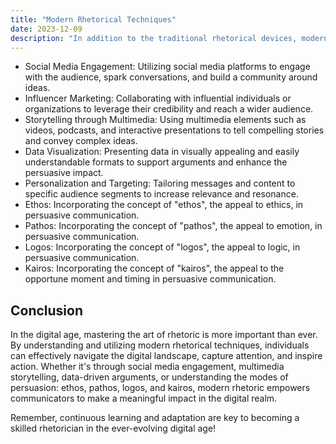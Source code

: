 ```yaml
---
title: "Modern Rhetorical Techniques"
date: 2023-12-09
description: "In addition to the traditional rhetorical devices, modern rhetoric encompasses new techniques that are specific to the digital age."
---
```


- Social Media Engagement: Utilizing social media platforms to engage with the audience, spark conversations, and build a community around ideas.
- Influencer Marketing: Collaborating with influential individuals or organizations to leverage their credibility and reach a wider audience.
- Storytelling through Multimedia: Using multimedia elements such as videos, podcasts, and interactive presentations to tell compelling stories and convey complex ideas.
- Data Visualization: Presenting data in visually appealing and easily understandable formats to support arguments and enhance the persuasive impact.
- Personalization and Targeting: Tailoring messages and content to specific audience segments to increase relevance and resonance.
- Ethos: Incorporating the concept of "ethos", the appeal to ethics, in persuasive communication.
- Pathos: Incorporating the concept of "pathos", the appeal to emotion, in persuasive communication.
- Logos: Incorporating the concept of "logos", the appeal to logic, in persuasive communication.
- Kairos: Incorporating the concept of "kairos", the appeal to the opportune moment and timing in persuasive communication.


## Conclusion

In the digital age, mastering the art of rhetoric is more important than ever. By understanding and utilizing modern rhetorical techniques, individuals can effectively navigate the digital landscape, capture attention, and inspire action. Whether it's through social media engagement, multimedia storytelling, data-driven arguments, or understanding the modes of persuasion: ethos, pathos, logos, and kairos, modern rhetoric empowers communicators to make a meaningful impact in the digital realm.

Remember, continuous learning and adaptation are key to becoming a skilled rhetorician in the ever-evolving digital age!